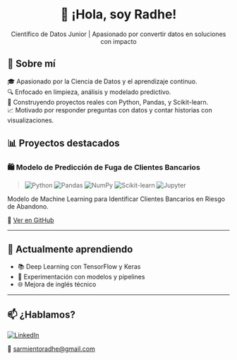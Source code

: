 <h1 align="center">👋 ¡Hola, soy Radhe!</h1>

<p align="center">
  Científico de Datos Junior | Apasionado por convertir datos en soluciones con impacto
</p>

## 🧠 Sobre mí

🎓 Apasionado por la Ciencia de Datos y el aprendizaje continuo.  
🔍 Enfocado en limpieza, análisis y modelado predictivo.  
🚀 Construyendo proyectos reales con Python, Pandas, y Scikit-learn.  
📈 Motivado por responder preguntas con datos y contar historias con visualizaciones.

## 📊 Proyectos destacados

### 🛍️ Modelo de Predicción de Fuga de Clientes Bancarios

>![Python](https://img.shields.io/badge/Python-3776AB?style=flat&logo=python&logoColor=white)
![Pandas](https://img.shields.io/badge/Pandas-150458?style=flat&logo=pandas&logoColor=white)
![NumPy](https://img.shields.io/badge/Numpy-013243?style=flat&logo=numpy&logoColor=white)
![Scikit-learn](https://img.shields.io/badge/Scikit--Learn-F7931E?style=flat&logo=scikit-learn&logoColor=white)
![Jupyter](https://img.shields.io/badge/Jupyter-F37626?style=flat&logo=jupyter&logoColor=white)

Modelo de Machine Learning para Identificar Clientes Bancarios en Riesgo de Abandono.

🔗 [Ver en GitHub](https://github.com/radheveloper/bank-customer-churn/blob/main/Customer_Churn.ipynb)


---

## 📌 Actualmente aprendiendo

- 📚 Deep Learning con TensorFlow y Keras  
- 🧪 Experimentación con modelos y pipelines  
- 🌐 Mejora de inglés técnico

---

## 📫 ¿Hablamos?

[![LinkedIn](https://img.shields.io/badge/LinkedIn-Radhe%20Sarmiento-blue?style=flat&logo=linkedin)](https://linkedin.com/in/radhe-sarmiento)

📧 sarmientoradhe@gmail.com
